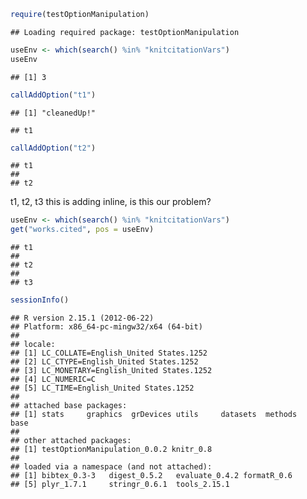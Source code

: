 
```r
require(testOptionManipulation)
```

```
## Loading required package: testOptionManipulation
```

```r
useEnv <- which(search() %in% "knitcitationVars")
useEnv
```

```
## [1] 3
```



```r
callAddOption("t1")
```

```
## [1] "cleanedUp!"
```

```
## t1
```



```r
callAddOption("t2")
```

```
## t1
## 
## t2
```


t1, t2, t3 this is adding inline, is this our problem?


```r
useEnv <- which(search() %in% "knitcitationVars")
get("works.cited", pos = useEnv)
```

```
## t1
## 
## t2
## 
## t3
```




```r
sessionInfo()
```

```
## R version 2.15.1 (2012-06-22)
## Platform: x86_64-pc-mingw32/x64 (64-bit)
## 
## locale:
## [1] LC_COLLATE=English_United States.1252 
## [2] LC_CTYPE=English_United States.1252   
## [3] LC_MONETARY=English_United States.1252
## [4] LC_NUMERIC=C                          
## [5] LC_TIME=English_United States.1252    
## 
## attached base packages:
## [1] stats     graphics  grDevices utils     datasets  methods   base     
## 
## other attached packages:
## [1] testOptionManipulation_0.0.2 knitr_0.8                   
## 
## loaded via a namespace (and not attached):
## [1] bibtex_0.3-3   digest_0.5.2   evaluate_0.4.2 formatR_0.6   
## [5] plyr_1.7.1     stringr_0.6.1  tools_2.15.1
```

